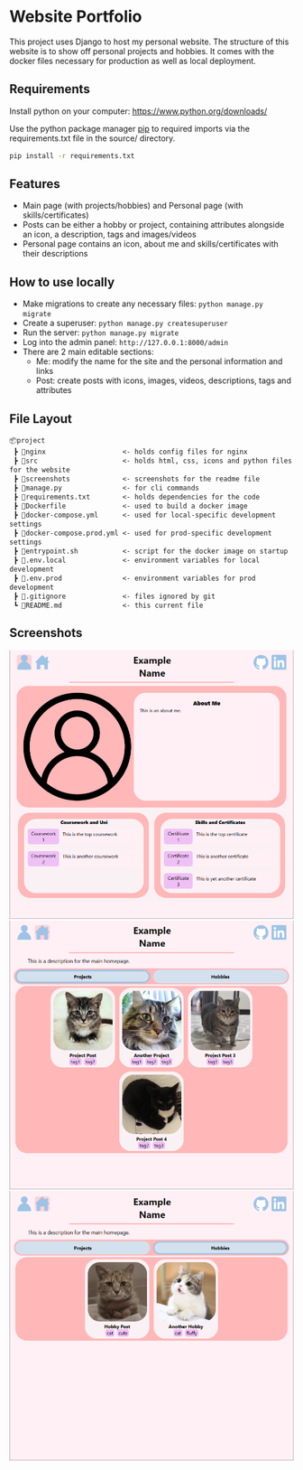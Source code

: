 # Website Portfolio

This project uses Django to host my personal website. The structure of this website is to show off personal projects and hobbies. It comes with the docker files necessary for production as well as local deployment.

## Requirements

Install python on your computer:
https://www.python.org/downloads/

Use the python package manager [pip](https://pip.pypa.io/en/stable/) to required imports via the requirements.txt file in the source/ directory.

```bash
pip install -r requirements.txt
```

## Features
- Main page (with projects/hobbies) and Personal page (with skills/certificates)
- Posts can be either a hobby or project, containing attributes alongside an icon, a description, tags and images/videos
- Personal page contains an icon, about me and skills/certificates with their descriptions

## How to use locally
- Make migrations to create any necessary files: ``python manage.py migrate``
- Create a superuser: ``python manage.py createsuperuser``
- Run the server: ``python manage.py migrate``
- Log into the admin panel: ``http://127.0.0.1:8000/admin``
- There are 2 main editable sections:
    - Me: modify the name for the site and the personal information and links
    - Post: create posts with icons, images, videos, descriptions, tags and attributes

## File Layout
```
📦project
 ┣ 📂nginx                   <- holds config files for nginx
 ┣ 📂src                     <- holds html, css, icons and python files for the website
 ┣ 📂screenshots             <- screenshots for the readme file
 ┣ 📜manage.py               <- for cli commands
 ┣ 📜requirements.txt        <- holds dependencies for the code
 ┣ 📜Dockerfile              <- used to build a docker image
 ┣ 📜docker-compose.yml      <- used for local-specific development settings
 ┣ 📜docker-compose.prod.yml <- used for prod-specific development settings
 ┣ 📜entrypoint.sh           <- script for the docker image on startup
 ┣ 🧾.env.local              <- environment variables for local development
 ┣ 🧾.env.prod               <- environment variables for prod development
 ┣ 🧾.gitignore              <- files ignored by git
 ┗ 📙README.md               <- this current file
```

## Screenshots
![personal](screenshots/personal.png)
![projects](screenshots/projects.png)
![hobbies](screenshots/hobbies.png)